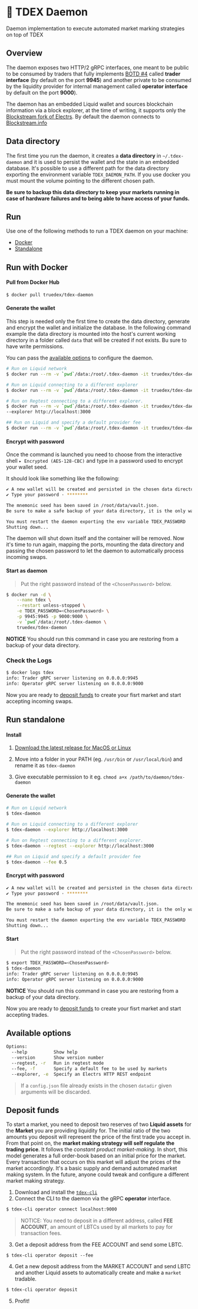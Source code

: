 # 💸 TDEX Daemon
Daemon implementation to execute automated market marking strategies on top of TDEX

## Overview

The daemon exposes two HTTP/2 gRPC interfaces, one meant to be public to be consumed by traders that fully implements [BOTD #4](https://github.com/tdex-network/tdex-specs/blob/master/04-trade-protocol.md) called **trader interface** (by default on the port **9945**) and another private to be consumed by the liquidity provider for internal management called **operator interface** by default on the port **9000**).


The daemon has an embedded Liquid wallet and sources blockchain information via a block explorer, at the time of writing, it supports only the [Blockstream fork of Electrs](https://github.com/blockstream/electrs). By default the daemon connects to [Blockstream.info](https://blockstream.info/liquid/api/)


## Data directory

The first time you run the daemon, it creates a **data directory** in `~/.tdex-daemon` and it is used to persist the wallet and the state in an embedded database. 
It's possible to use a different path for the data directory exporting the environment variable `TDEX_DAEMON_PATH`. If you use docker you must mount the volume pointing to the different chosen path.

**Be sure to backup this data directory to keep your markets running in case of hardware failures and to being able to have access of your funds.**

## Run

Use one of the following methods to run a TDEX daemon on your machine:

* [Docker](#run-with-docker)
* [Standalone](#run-standalone)

## Run with Docker

#### Pull from Docker Hub 

```sh
$ docker pull truedex/tdex-daemon
```

#### Generate the wallet

This step is needed only the first time to create the data directory, generate and encrypt the wallet and initialize the database. In the following command example the data directory is mounted into the host's current working directory in a folder called `data` that will be created if not exists. Bu sure to have write permissions.

You can pass the [available options](#available-options) to configure the daemon.



```sh
# Run on Liquid network
$ docker run --rm -v `pwd`/data:/root/.tdex-daemon -it truedex/tdex-daemon

# Run on Liquid connecting to a different explorer
$ docker run --rm -v `pwd`/data:/root/.tdex-daemon -it truedex/tdex-daemon --explorer http://localhost:3000

# Run on Regtest connecting to a different explorer.
$ docker run --rm -v `pwd`/data:/root/.tdex-daemon -it truedex/tdex-daemon --regtest
--explorer http://localhost:3000

## Run on Liquid and specify a default provider fee
$ docker run --rm -v `pwd`/data:/root/.tdex-daemon -it truedex/tdex-daemon --fee 0.5
```

#### Encrypt with password

Once the command is launched you need to choose from the interactive shell `▸ Encrypted (AES-128-CBC)` and type in a password used to encrypt your wallet seed.


It should look like something like the following:

```sh
✔ A new wallet will be created and persisted in the chosen data directory. How do you want to store your seed? 🔑 · encrypted
✔ Type your password · ********

The mnemonic seed has been saved in /root/data/vault.json.
Be sure to make a safe backup of your data directory, it is the only way to restore your funds

You must restart the daemon exporting the env variable TDEX_PASSWORD
Shutting down...

```

The daemon will shut down itself and the container will be removed. Now it's time to run again, mapping the ports, mounting the data directory and passing the chosen password to let the daemon to automatically process incoming swaps. 

#### Start as daemon

> Put the right password instead of the `<ChosenPassword>` below.

```sh
$ docker run -d \
    --name tdex \
    --restart unless-stopped \
    -e TDEX_PASSWORD=<ChosenPassword> \
    -p 9945:9945 -p 9000:9000 \
    -v `pwd`/data:/root/.tdex-daemon \
    truedex/tdex-daemon
```
**NOTICE** You should run this command in case you are restoring from a backup of your data directory.

### Check the Logs

```sh
$ docker logs tdex
info: Trader gRPC server listening on 0.0.0.0:9945
info: Operator gRPC server listening on 0.0.0.0:9000
```


Now you are ready to [deposit funds](#deposit-funds) to create your fisrt market and start accepting incoming swaps. 

## Run standalone


#### Install

1. [Download the latest release for MacOS or Linux](https://github.com/tdex-network/tdex-daemon-alpha/releases)

2. Move into a folder in your PATH (eg. `/usr/bin` or `/usr/local/bin`) and rename it as `tdex-daemon`

3. Give executable permission to it eg. `chmod a+x /path/to/daemon/tdex-daemon`


#### Generate the wallet

```sh
# Run on Liquid network
$ tdex-daemon

# Run on Liquid connecting to a different explorer
$ tdex-daemon --explorer http://localhost:3000

# Run on Regtest connecting to a different explorer.
$ tdex-daemon --regtest --explorer http://localhost:3000

## Run on Liquid and specify a default provider fee
$ tdex-daemon --fee 0.5
```

#### Encrypt with password

```sh
✔ A new wallet will be created and persisted in the chosen data directory. How do you want to store your seed? 🔑 · encrypted
✔ Type your password · ********

The mnemonic seed has been saved in /root/data/vault.json.
Be sure to make a safe backup of your data directory, it is the only way to restore your funds

You must restart the daemon exporting the env variable TDEX_PASSWORD
Shutting down...
```


#### Start

> Put the right password instead of the `<ChosenPassword>` below.

```sh
$ export TDEX_PASSWORD=<ChosenPassword>
$ tdex-daemon
info: Trader gRPC server listening on 0.0.0.0:9945
info: Operator gRPC server listening on 0.0.0.0:9000
```
**NOTICE** You should run this command in case you are restoring from a backup of your data directory.


Now you are ready to [deposit funds](#deposit-funds) to create your fisrt market and start accepting trades. 


## Available options

```sh
Options:
  --help          Show help                                            
  --version       Show version number                                  
  --regtest, -r   Run in regtest mode                 
  --fee, -f       Specify a default fee to be used by markets
  --explorer, -e  Specify an Electrs HTTP REST endpoint                                         
```
> If a `config.json` file already exists in the chosen `datadir` given arguments will be discarded.



## Deposit funds

To start a market, you need to deposit two reserves of two **Liquid assets** for the **Market** you are providing liquidity for. 
The initial ratio of the two amounts you deposit will represent the price of the first trade you accept in.
From that point on, the **market making strategy will self regulate the trading price**. It follows the *constant product market-making*. In short, this model generates a full order-book based on an initial price for the market. Every transaction that occurs on this market will adjust the prices of the market accordingly. It's a basic supply and demand automated market making system. In the future, anyone could tweak and configure a different market making strategy.

1. Download and install the [`tdex-cli`](tdex-cli.md) 
2. Connect the CLI to the daemon via the gRPC **operator** interface. 
```sh
$ tdex-cli operator connect localhost:9000
```
> NOTICE: You need to deposit in a different address, called **FEE ACCOUNT**, an amount of LBTCs used by all markets to pay for transaction fees.

3. Get a deposit address from the FEE ACCOUNT and send some LBTC.
```
$ tdex-cli operator deposit --fee
```
4. Get a new deposit address from the MARKET ACCOUNT and send LBTC and another Liquid assets to automatically create and make a `market` tradable.
```sh
$ tdex-cli operator deposit
```
5. Profit! 